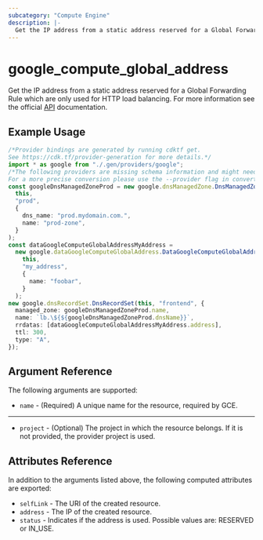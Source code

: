 ```yaml
---
subcategory: "Compute Engine"
description: |-
  Get the IP address from a static address reserved for a Global Forwarding Rule.
---
```


# google\_compute\_global\_address

Get the IP address from a static address reserved for a Global Forwarding Rule which are only used for HTTP load balancing. For more information see
the official [API](https://cloud.google.com/compute/docs/reference/latest/globalAddresses) documentation.

## Example Usage

```typescript
/*Provider bindings are generated by running cdktf get.
See https://cdk.tf/provider-generation for more details.*/
import * as google from "./.gen/providers/google";
/*The following providers are missing schema information and might need manual adjustments to synthesize correctly: google.
For a more precise conversion please use the --provider flag in convert.*/
const googleDnsManagedZoneProd = new google.dnsManagedZone.DnsManagedZone(
  this,
  "prod",
  {
    dns_name: "prod.mydomain.com.",
    name: "prod-zone",
  }
);
const dataGoogleComputeGlobalAddressMyAddress =
  new google.dataGoogleComputeGlobalAddress.DataGoogleComputeGlobalAddress(
    this,
    "my_address",
    {
      name: "foobar",
    }
  );
new google.dnsRecordSet.DnsRecordSet(this, "frontend", {
  managed_zone: googleDnsManagedZoneProd.name,
  name: `lb.\${${googleDnsManagedZoneProd.dnsName}}`,
  rrdatas: [dataGoogleComputeGlobalAddressMyAddress.address],
  ttl: 300,
  type: "A",
});

```

## Argument Reference

The following arguments are supported:

* `name` - (Required) A unique name for the resource, required by GCE.

***

* `project` - (Optional) The project in which the resource belongs. If it
  is not provided, the provider project is used.

## Attributes Reference

In addition to the arguments listed above, the following computed attributes are
exported:

* `selfLink` - The URI of the created resource.
* `address` - The IP of the created resource.
* `status` - Indicates if the address is used. Possible values are: RESERVED or IN\_USE.
